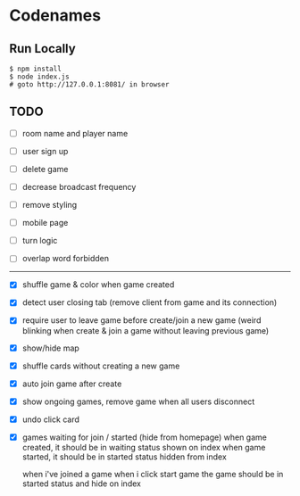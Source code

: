 # Codenames

## Run Locally
```
$ npm install
$ node index.js
# goto http://127.0.0.1:8081/ in browser
```

## TODO
- [ ] room name and player name
- [ ] user sign up
- [ ] delete game
- [ ] decrease broadcast frequency
- [ ] remove styling
- [ ] mobile page

- [ ] turn logic
- [ ] overlap word forbidden

---

- [x] shuffle game & color when game created
- [x] detect user closing tab (remove client from game and its connection)
- [x] require user to leave game before create/join a new game (weird blinking when create & join a game without leaving previous game)
- [x] show/hide map
- [x] shuffle cards without creating a new game
- [x] auto join game after create
- [x] show ongoing games, remove game when all users disconnect
- [x] undo click card
- [x] games waiting for join / started (hide from homepage)
    when game created, it should be 
        in waiting status
        shown on index
    when game started, it should be 
        in started status
        hidden from index

    when i've joined a game
    when i click start game
    the game should be in started status and hide on index